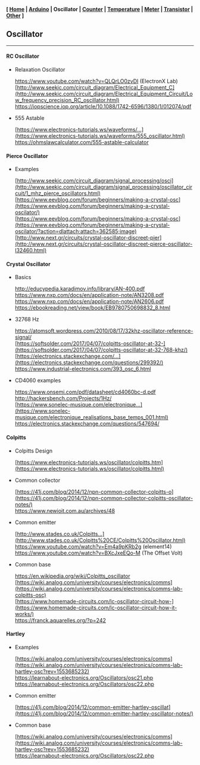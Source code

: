<link href="style.css" rel="stylesheet"></link>

**[ [Home](00-Home.html) | [Arduino](01-Arduino.html) | Oscillator | [Counter](03-Counter.html) | [Temperature](04-Temperature.html) | [Meter](05-Meter.html) | [Transistor](06-Transistor.html) | [Other](07-Other.html) ]**

## Oscillator

---

#### RC Oscillator

* Relaxation Oscillator
    
    https://www.youtube.com/watch?v=QLQrLO0zvDI (ElectronX Lab)  
    [http://www.seekic.com/circuit_diagram/Electrical_Equipment_C](http://www.seekic.com/circuit_diagram/Electrical_Equipment_Circuit/Low_frequency_precision_RC_oscillator.html)  
    https://iopscience.iop.org/article/10.1088/1742-6596/1380/1/012074/pdf  

* 555 Astable
    
    [https://www.electronics-tutorials.ws/waveforms/...](https://www.electronics-tutorials.ws/waveforms/555_oscillator.html)  
    https://ohmslawcalculator.com/555-astable-calculator  


#### Pierce Oscillator

* Examples

    [http://www.seekic.com/circuit_diagram/signal_processing/osci](http://www.seekic.com/circuit_diagram/signal_processing/oscillator_circuit/1_mhz_pierce_oscillators.html)  
    [https://www.eevblog.com/forum/beginners/making-a-crystal-osc](https://www.eevblog.com/forum/beginners/making-a-crystal-oscilator/)  
    [https://www.eevblog.com/forum/beginners/making-a-crystal-osc](https://www.eevblog.com/forum/beginners/making-a-crystal-oscilator/?action=dlattach;attach=362585;image)  
    [http://www.next.gr/circuits/crystal-oscillator-discreet-pier](http://www.next.gr/circuits/crystal-oscillator-discreet-pierce-oscillator-l32460.html)  


#### Crystal Oscillator

* Basics
    
    http://educypedia.karadimov.info/library/AN-400.pdf  
    https://www.nxp.com/docs/en/application-note/AN3208.pdf  
    https://www.nxp.com/docs/en/application-note/AN2606.pdf  
    https://ebookreading.net/view/book/EB9780750698832_8.html  

* 32768 Hz

    https://atomsoft.wordpress.com/2010/08/17/32khz-oscillator-reference-signal/  
    [https://softsolder.com/2017/04/07/colpitts-oscillator-at-32-](https://softsolder.com/2017/04/07/colpitts-oscillator-at-32-768-khz/)  
    [https://electronics.stackexchange.com/...](https://electronics.stackexchange.com/questions/299392/)  
    https://www.industrial-electronics.com/393_osc_6.html  

* CD4060 examples
    
    https://www.onsemi.com/pdf/datasheet/cd4060bc-d.pdf  
    http://hackersbench.com/Projects/1Hz/  
    [https://www.sonelec-musique.com/electronique...](https://www.sonelec-musique.com/electronique_realisations_base_temps_001.html)  
    https://electronics.stackexchange.com/questions/547694/  


#### Colpitts

* Colpitts Design
    
    [https://www.electronics-tutorials.ws/oscillator/colpitts.htm](https://www.electronics-tutorials.ws/oscillator/colpitts.html)

* Common collector
    
    [https://41j.com/blog/2014/12/npn-common-collector-colpitts-o](https://41j.com/blog/2014/12/npn-common-collector-colpitts-oscillator-notes/)  
    https://www.newioit.com.au/archives/48  

* Common emitter
    
    [http://www.stades.co.uk/Colpitts...](http://www.stades.co.uk/Colpitts%20CE/Colpitts%20Oscillator.html)  
    https://www.youtube.com/watch?v=Em4a9pKRb2g (element14)  
    https://www.youtube.com/watch?v=BXcJxeEQo-M (The Offset Volt)  

* Common base

    https://en.wikipedia.org/wiki/Colpitts_oscillator  
    [https://wiki.analog.com/university/courses/electronics/comms](https://wiki.analog.com/university/courses/electronics/comms-lab-colpitts-osc)  
    [https://www.homemade-circuits.com/lc-oscillator-circuit-how-](https://www.homemade-circuits.com/lc-oscillator-circuit-how-it-works/)  
    https://franck.aquarelles.org/?p=242  


#### Hartley
    
* Examples
    
    [https://wiki.analog.com/university/courses/electronics/comms](https://wiki.analog.com/university/courses/electronics/comms-lab-hartley-osc?rev=1553685232)  
    https://learnabout-electronics.org/Oscillators/osc21.php  
    https://learnabout-electronics.org/Oscillators/osc22.php  

* Common emitter
    
    [https://41j.com/blog/2014/12/common-emitter-hartley-oscillat](https://41j.com/blog/2014/12/common-emitter-hartley-oscillator-notes/)  

* Common base

    [https://wiki.analog.com/university/courses/electronics/comms](https://wiki.analog.com/university/courses/electronics/comms-lab-hartley-osc?rev=1553685232)  
    https://learnabout-electronics.org/Oscillators/osc22.php  


